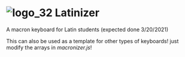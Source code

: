 # ![logo_32](https://user-images.githubusercontent.com/61331006/116012139-96b91700-a5dd-11eb-9521-f908844de80c.png) Latinizer 
A macron keyboard for Latin students (expected done 3/20/2021)

This can also be used as a template for other types of keyboards! just modify the arrays in *macronizer.js*!

